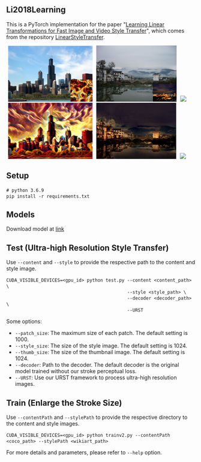 ## Li2018Learning
This is a PyTorch implementation for the paper "[Learning Linear Transformations for Fast Image and Video Style Transfer](https://openaccess.thecvf.com/content_CVPR_2019/html/Li_Learning_Linear_Transformations_for_Fast_Image_and_Video_Style_Transfer_CVPR_2019_paper.html)", which comes from the repository [LinearStyleTransfer](https://github.com/sunshineatnoon/LinearStyleTransfer).

<img src="doc/images/chicago_paste.png" height="149" hspace="5"><img src="doc/images/photo_content.png" height="150" hspace="5"><img src="doc/images/content.gif" height="150" hspace="5">
<img src="doc/images/chicago_27.png" height="150" hspace="5"><img src="doc/images/in5_result.png" height="150" hspace="5"><img src="doc/images/test.gif" height="150" hspace="5">

## Setup
```
# python 3.6.9
pip install -r requirements.txt
```

## Models
Download model at [link](https://drive.google.com/file/d/119zpTaDvBa-otAk3DPiBanY2AmH5hW98/view?usp=share_link)

## Test (Ultra-high Resolution Style Transfer)

Use `--content` and `--style` to provide the respective path to the content and style image.

```shell
CUDA_VISIBLE_DEVICES=<gpu_id> python test.py --content <content_path> \
                                             --style <style_path> \
                                             --decoder <decoder_path> \
                                             --URST
```

Some options:

* `--patch_size`: The maximum size of each patch. The default setting is 1000.
* `--style_size`: The size of the style image. The default setting is 1024.
* `--thumb_size`: The size of the thumbnail image. The default setting is 1024.
* `--decoder`: Path to the decoder. The default decoder is the original model trained without our stroke perceptual loss. 
* `--URST`: Use our URST framework to process ultra-high resolution images.

## Train (Enlarge the Stroke Size)

Use `--contentPath` and `--stylePath` to provide the respective directory to the content and style images.

```shell
CUDA_VISIBLE_DEVICES=<gpu_id> python trainv2.py --contentPath <coco_path> --stylePath <wikiart_path>
```

For more details and parameters, please refer to `--help` option.